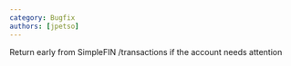 ```yaml
---
category: Bugfix
authors: [jpetso]
---
```


Return early from SimpleFIN /transactions if the account needs attention
